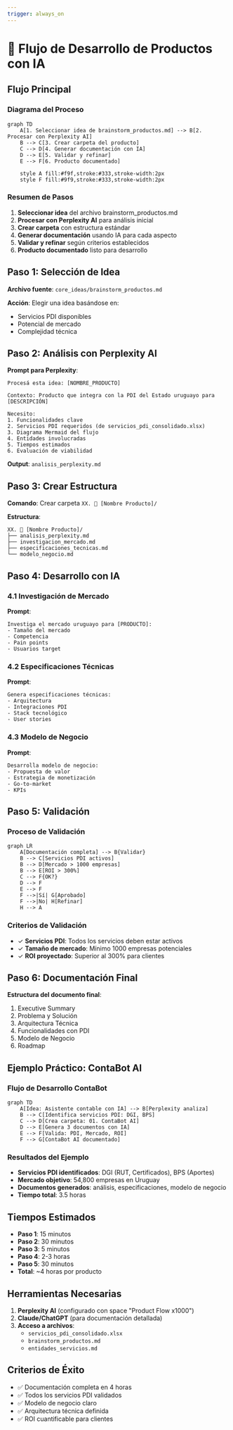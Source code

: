 ```yaml
---
trigger: always_on
---
```


# 🔄 Flujo de Desarrollo de Productos con IA

## Flujo Principal

### Diagrama del Proceso

```mermaid
graph TD
    A[1. Seleccionar idea de brainstorm_productos.md] --> B[2. Procesar con Perplexity AI]
    B --> C[3. Crear carpeta del producto]
    C --> D[4. Generar documentación con IA]
    D --> E[5. Validar y refinar]
    E --> F[6. Producto documentado]
    
    style A fill:#f9f,stroke:#333,stroke-width:2px
    style F fill:#9f9,stroke:#333,stroke-width:2px
```

### Resumen de Pasos

1. **Seleccionar idea** del archivo brainstorm_productos.md
2. **Procesar con Perplexity AI** para análisis inicial
3. **Crear carpeta** con estructura estándar
4. **Generar documentación** usando IA para cada aspecto
5. **Validar y refinar** según criterios establecidos
6. **Producto documentado** listo para desarrollo

## Paso 1: Selección de Idea

**Archivo fuente**: `core_ideas/brainstorm_productos.md`

**Acción**: Elegir una idea basándose en:
- Servicios PDI disponibles
- Potencial de mercado
- Complejidad técnica

## Paso 2: Análisis con Perplexity AI

**Prompt para Perplexity**:
```
Procesá esta idea: [NOMBRE_PRODUCTO]

Contexto: Producto que integra con la PDI del Estado uruguayo para [DESCRIPCIÓN]

Necesito:
1. Funcionalidades clave
2. Servicios PDI requeridos (de servicios_pdi_consolidado.xlsx)
3. Diagrama Mermaid del flujo
4. Entidades involucradas
5. Tiempos estimados
6. Evaluación de viabilidad
```

**Output**: `analisis_perplexity.md`

## Paso 3: Crear Estructura

**Comando**: Crear carpeta `XX. 🎯 [Nombre Producto]/`

**Estructura**:
```
XX. 🎯 [Nombre Producto]/
├── analisis_perplexity.md
├── investigacion_mercado.md
├── especificaciones_tecnicas.md
└── modelo_negocio.md
```

## Paso 4: Desarrollo con IA

### 4.1 Investigación de Mercado

**Prompt**:
```
Investiga el mercado uruguayo para [PRODUCTO]:
- Tamaño del mercado
- Competencia
- Pain points
- Usuarios target
```

### 4.2 Especificaciones Técnicas

**Prompt**:
```
Genera especificaciones técnicas:
- Arquitectura
- Integraciones PDI
- Stack tecnológico
- User stories
```

### 4.3 Modelo de Negocio

**Prompt**:
```
Desarrolla modelo de negocio:
- Propuesta de valor
- Estrategia de monetización
- Go-to-market
- KPIs
```

## Paso 5: Validación

### Proceso de Validación

```mermaid
graph LR
    A[Documentación completa] --> B{Validar}
    B --> C[Servicios PDI activos]
    B --> D[Mercado > 1000 empresas]
    B --> E[ROI > 300%]
    C --> F{OK?}
    D --> F
    E --> F
    F -->|Sí| G[Aprobado]
    F -->|No| H[Refinar]
    H --> A
```

### Criterios de Validación

- ✓ **Servicios PDI**: Todos los servicios deben estar activos
- ✓ **Tamaño de mercado**: Mínimo 1000 empresas potenciales
- ✓ **ROI proyectado**: Superior al 300% para clientes

## Paso 6: Documentación Final

**Estructura del documento final**:
1. Executive Summary
2. Problema y Solución
3. Arquitectura Técnica
4. Funcionalidades con PDI
5. Modelo de Negocio
6. Roadmap

## Ejemplo Práctico: ContaBot AI

### Flujo de Desarrollo ContaBot

```mermaid
graph TD
    A[Idea: Asistente contable con IA] --> B[Perplexity analiza]
    B --> C[Identifica servicios PDI: DGI, BPS]
    C --> D[Crea carpeta: 01. ContaBot AI]
    D --> E[Genera 3 documentos con IA]
    E --> F[Valida: PDI, Mercado, ROI]
    F --> G[ContaBot AI documentado]
```

### Resultados del Ejemplo

- **Servicios PDI identificados**: DGI (RUT, Certificados), BPS (Aportes)
- **Mercado objetivo**: 54,800 empresas en Uruguay
- **Documentos generados**: análisis, especificaciones, modelo de negocio
- **Tiempo total**: 3.5 horas

## Tiempos Estimados

- **Paso 1**: 15 minutos
- **Paso 2**: 30 minutos
- **Paso 3**: 5 minutos
- **Paso 4**: 2-3 horas
- **Paso 5**: 30 minutos
- **Total**: ~4 horas por producto

## Herramientas Necesarias

1. **Perplexity AI** (configurado con space "Product Flow x1000")
2. **Claude/ChatGPT** (para documentación detallada)
3. **Acceso a archivos**:
   - `servicios_pdi_consolidado.xlsx`
   - `brainstorm_productos.md`
   - `entidades_servicios.md`

## Criterios de Éxito

- ✅ Documentación completa en 4 horas
- ✅ Todos los servicios PDI validados
- ✅ Modelo de negocio claro
- ✅ Arquitectura técnica definida
- ✅ ROI cuantificable para clientes 